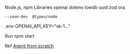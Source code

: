 Node.js, npm
Libraries
    openai
    dotenv
    lowdb
    uuid
    zod
    ora


    --save-dev  @types/node
.env
    OPENAI_API_KEY="sk-1..."


Run
    npm start <message>



Ref
    [Agent from scratch](https://clumsy-humor-894.notion.site/Agent-from-scratch-13554fed51a380749554c44aa8989406)